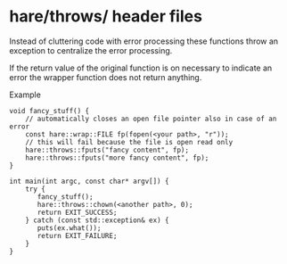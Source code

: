 # hare/throws/ header files

Instead of cluttering code with error processing these functions throw an
exception to centralize the error processing.

If the return value of the original function is on necessary to indicate an
error the wrapper function does not return anything.

Example

    void fancy_stuff() {
        // automatically closes an open file pointer also in case of an error
        const hare::wrap::FILE fp(fopen(<your path>, "r"));
        // this will fail because the file is open read only
        hare::throws::fputs("fancy content", fp);
        hare::throws::fputs("more fancy content", fp);
    }

    int main(int argc, const char* argv[]) {
        try {
           fancy_stuff();
           hare::throws::chown(<another path>, 0);
           return EXIT_SUCCESS;
        } catch (const std::exception& ex) {
           puts(ex.what());
           return EXIT_FAILURE;
        }
    }
